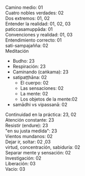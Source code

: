 Camino medio: 01  
Cuatro nobles verdades: 02  
Dos extremos: 01, 02  
Entender la realidad: 01, 02, 03  
paticcasamuppāda: 01  
Convenciones y realidad: 01, 03  
Entendimiento correcto: 01  
sati-sampajañña: 02  
Meditación  
  - Budho: 23  
  - Respiración: 23  
  - Caminando (caṅkama): 23  
  - satipaṭṭhāna: 02  
    - El cuerpo: 02  
    - Las sensaciones: 02  
    - La mente: 02  
    - Los objetos de la mente:02  
  - samādhi vs vipassanā: 02  
  
Continuidad en la práctica: 23, 02  
Atención constante: 23  
Resistir (endure): 23  
"en su justa medida": 23  
Vientos mundanos: 02  
Dejar ir, soltar: 02 ,03   
virtud, concentración, sabiduría: 02  
Separar mente y sensación: 02  
Investigación: 02  
Liberación: 03  
Vacio: 03  
